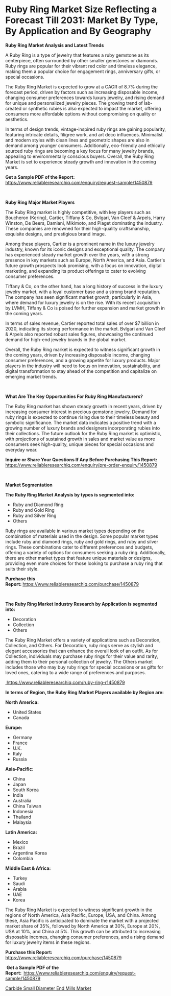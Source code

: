 <p><h1>Ruby Ring Market Size Reflecting a Forecast Till 2031: Market By Type, By Application and By Geography</h1></p><p><strong>Ruby Ring Market Analysis and Latest Trends</strong></p>
<p><p>A Ruby Ring is a type of jewelry that features a ruby gemstone as its centerpiece, often surrounded by other smaller gemstones or diamonds. Ruby rings are popular for their vibrant red color and timeless elegance, making them a popular choice for engagement rings, anniversary gifts, or special occasions.</p><p>The Ruby Ring Market is expected to grow at a CAGR of 8.7% during the forecast period, driven by factors such as increasing disposable income, changing consumer preferences towards luxury jewelry, and rising demand for unique and personalized jewelry pieces. The growing trend of lab-created or synthetic rubies is also expected to impact the market, offering consumers more affordable options without compromising on quality or aesthetics.</p><p>In terms of design trends, vintage-inspired ruby rings are gaining popularity, featuring intricate details, filigree work, and art deco influences. Minimalist and modern styles with clean lines and geometric shapes are also in demand among younger consumers. Additionally, eco-friendly and ethically sourced ruby rings are becoming a key focus for many jewelry brands, appealing to environmentally conscious buyers. Overall, the Ruby Ring Market is set to experience steady growth and innovation in the coming years.</p></p>
<p><strong>Get a Sample PDF of the Report:&nbsp;</strong> <a href="https://www.reliableresearchiq.com/enquiry/request-sample/1450879">https://www.reliableresearchiq.com/enquiry/request-sample/1450879</a></p>
<p>&nbsp;</p>
<p><strong>Ruby Ring Major Market Players</strong></p>
<p><p>The Ruby Ring market is highly competitive, with key players such as Boucheron (Kering), Cartier, Tiffany & Co, Bvlgari, Van Cleef & Arpels, Harry Winston, De Beers, Damiani, Mikimoto, and Piaget dominating the industry. These companies are renowned for their high-quality craftsmanship, exquisite designs, and prestigious brand image.</p><p>Among these players, Cartier is a prominent name in the luxury jewelry industry, known for its iconic designs and exceptional quality. The company has experienced steady market growth over the years, with a strong presence in key markets such as Europe, North America, and Asia. Cartier's future growth prospects look promising, with a focus on innovation, digital marketing, and expanding its product offerings to cater to evolving consumer preferences.</p><p>Tiffany & Co, on the other hand, has a long history of success in the luxury jewelry market, with a loyal customer base and a strong brand reputation. The company has seen significant market growth, particularly in Asia, where demand for luxury jewelry is on the rise. With its recent acquisition by LVMH, Tiffany & Co is poised for further expansion and market growth in the coming years.</p><p>In terms of sales revenue, Cartier reported total sales of over $7 billion in 2020, indicating its strong performance in the market. Bvlgari and Van Cleef & Arpels also reported robust sales figures, showcasing the continued demand for high-end jewelry brands in the global market.</p><p>Overall, the Ruby Ring market is expected to witness significant growth in the coming years, driven by increasing disposable income, changing consumer preferences, and a growing appetite for luxury products. Major players in the industry will need to focus on innovation, sustainability, and digital transformation to stay ahead of the competition and capitalize on emerging market trends.</p></p>
<p>&nbsp;</p>
<p><strong>What Are The Key Opportunities For Ruby Ring Manufacturers?</strong></p>
<p><p>The Ruby Ring market has shown steady growth in recent years, driven by increasing consumer interest in precious gemstone jewelry. Demand for ruby rings is expected to continue rising due to their timeless beauty and symbolic significance. The market data indicates a positive trend with a growing number of luxury brands and designers incorporating rubies into their collections. The future outlook for the Ruby Ring market is optimistic, with projections of sustained growth in sales and market value as more consumers seek high-quality, unique pieces for special occasions and everyday wear.</p></p>
<p><strong>Inquire or Share Your Questions If Any Before Purchasing This Report:</strong> <a href="https://www.reliableresearchiq.com/enquiry/pre-order-enquiry/1450879">https://www.reliableresearchiq.com/enquiry/pre-order-enquiry/1450879</a></p>
<p>&nbsp;</p>
<p><strong>Market Segmentation</strong></p>
<p><strong>The Ruby Ring Market Analysis by types is segmented into:</strong></p>
<p><ul><li>Ruby and Diamond Ring</li><li>Ruby and Gold Ring</li><li>Ruby and Silver Ring</li><li>Others</li></ul></p>
<p><p>Ruby rings are available in various market types depending on the combination of materials used in the design. Some popular market types include ruby and diamond rings, ruby and gold rings, and ruby and silver rings. These combinations cater to different preferences and budgets, offering a variety of options for consumers seeking a ruby ring. Additionally, there are other market types that feature unique materials or designs, providing even more choices for those looking to purchase a ruby ring that suits their style.</p></p>
<p><strong>Purchase this Report:&nbsp;</strong><a href="https://www.reliableresearchiq.com/purchase/1450879">https://www.reliableresearchiq.com/purchase/1450879</a></p>
<p>&nbsp;</p>
<p><strong>The Ruby Ring Market Industry Research by Application is segmented into:</strong></p>
<p><ul><li>Decoration</li><li>Collection</li><li>Others</li></ul></p>
<p><p>The Ruby Ring Market offers a variety of applications such as Decoration, Collection, and Others. For Decoration, ruby rings serve as stylish and elegant accessories that can enhance the overall look of an outfit. As for Collection, individuals may purchase ruby rings for their value and rarity, adding them to their personal collection of jewelry. The Others market includes those who may buy ruby rings for special occasions or as gifts for loved ones, catering to a wide range of preferences and purposes.</p></p>
<p><a href="https://www.reliableresearchiq.com/ruby-ring-r1450879">&nbsp;https://www.reliableresearchiq.com/ruby-ring-r1450879</a></p>
<p><strong>In terms of Region, the Ruby Ring Market Players available by Region are:</strong></p>
<p>
    <p> <strong> North America: </strong>
        <ul>
            <li>United States</li>
            <li>Canada</li>
        </ul>
        </p> 
    <p> <strong> Europe: </strong>
        <ul>
            <li>Germany</li>
            <li>France</li>
            <li>U.K.</li>
            <li>Italy</li>
            <li>Russia</li>
        </ul>
        </p> 
    <p> <strong> Asia-Pacific: </strong>
        <ul>
            <li>China</li>
            <li>Japan</li>
            <li>South Korea</li>
            <li>India</li>
            <li>Australia</li>
            <li>China Taiwan</li>
            <li>Indonesia</li>
            <li>Thailand</li>
            <li>Malaysia</li>
        </ul>
        </p> 
    <p> <strong> Latin America: </strong>
        <ul>
            <li>Mexico</li>
            <li>Brazil</li>
            <li>Argentina Korea</li>
            <li>Colombia</li>
        </ul>
        </p> 
    <p> <strong> Middle East & Africa: </strong>
        <ul>
            <li>Turkey</li>
            <li>Saudi</li>
            <li>Arabia</li>
            <li>UAE</li>
            <li>Korea</li>
        </ul>
    </p>
    </p>
<p><p>The Ruby Ring Market is expected to witness significant growth in the regions of North America, Asia Pacific, Europe, USA, and China. Among these, Asia Pacific is anticipated to dominate the market with a projected market share of 35%, followed by North America at 30%, Europe at 20%, USA at 10%, and China at 5%. This growth can be attributed to increasing disposable incomes, changing consumer preferences, and a rising demand for luxury jewelry items in these regions.</p></p>
<p><strong>Purchase this Report: </strong><a href="https://www.reliableresearchiq.com/purchase/1450879">https://www.reliableresearchiq.com/purchase/1450879</a></p>
<p>&nbsp;<strong>Get a Sample PDF of the Report:&nbsp;&nbsp;</strong><a href="https://www.reliableresearchiq.com/enquiry/request-sample/1450879">https://www.reliableresearchiq.com/enquiry/request-sample/1450879</a></p>
<p><strong></strong></p>
<p><p><a href="https://github.com/josephpullman6599/Market-Research-Report-List-1/blob/main/carbide-small-diameter-end-mills-market.md">Carbide Small Diameter End Mills Market</a></p></p>